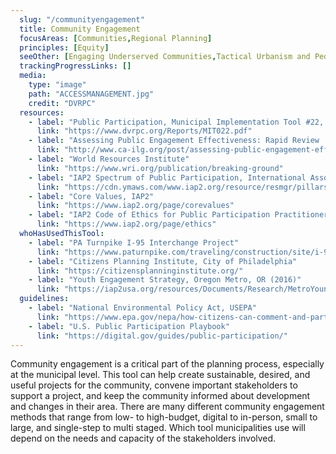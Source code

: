 ```yaml
---
  slug: "/communityengagement"
  title: Community Engagement
  focusAreas: [Communities,Regional Planning]
  principles: [Equity]
  seeOther: [Engaging Underserved Communities,Tactical Urbanism and Pedestrian Plazas,Biophilic Design,Smart Location of Public Facilities]
  trackingProgressLinks: []
  media: 
    type: "image"
    path: "ACCESSMANAGEMENT.jpg"
    credit: "DVRPC"
  resources: 
    - label: "Public Participation, Municipal Implementation Tool #22, DVRPC"
      link: "https://www.dvrpc.org/Reports/MIT022.pdf"
    - label: "Assessing Public Engagement Effectiveness: Rapid Review  Worksheets, Institute for Local Government"
      link: "http://www.ca-ilg.org/post/assessing-public-engagement-effectiveness-rapid-review-worksheets"
    - label: "World Resources Institute"
      link: "https://www.wri.org/publication/breaking-ground"
    - label: "IAP2 Spectrum of Public Participation, International Association for Public Participation (IAP2)"
      link: "https://cdn.ymaws.com/www.iap2.org/resource/resmgr/pillars/Spectrum_8.5x11_Print.pdf"
    - label: "Core Values, IAP2"
      link: "https://www.iap2.org/page/corevalues"
    - label: "IAP2 Code of Ethics for Public Participation Practitioners"
      link: "https://www.iap2.org/page/ethics"
  whoHasUsedThisTool: 
    - label: "PA Turnpike I-95 Interchange Project"
      link: "https://www.paturnpike.com/traveling/construction/site/i-95-interchange-project/news-public-involvement"
    - label: "Citizens Planning Institute, City of Philadelphia"
      link: "https://citizensplanninginstitute.org/"
    - label: "Youth Engagement Strategy, Oregon Metro, OR (2016)"
      link: "https://iap2usa.org/resources/Documents/Research/MetroYoungVoicesFutureChoices-021516.pdf"
  guidelines: 
    - label: "National Environmental Policy Act, USEPA"
      link: "https://www.epa.gov/nepa/how-citizens-can-comment-and-participate-national-environmental-policy-act-process#:~:text=submit%20written%20comments-,How%20can%20citizens%20comment%20on%20a%20NEPA%20document%3F,in%20person%20and%20make%20comment."
    - label: "U.S. Public Participation Playbook"
      link: "https://digital.gov/guides/public-participation/"
---
```


Community engagement is a critical part of the planning process, especially at the municipal level. This tool can help create sustainable, desired, and useful projects for the community, convene important stakeholders to support a project, and keep the community informed about development and changes in their area. There are many different community engagement methods that range from low- to high-budget, digital to in-person, small to large, and single-step to multi staged. Which tool municipalities use will depend on the needs and capacity of the stakeholders involved.
